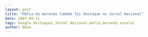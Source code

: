 ```yaml
---
layout: post
title: "Máfia da merenda também foi destaque no Jornal Nacional"
date: 2007-09-11
tags: Google Destaques,Jornal Nacional,mafia,merenda escolar
author: None
---
```

 